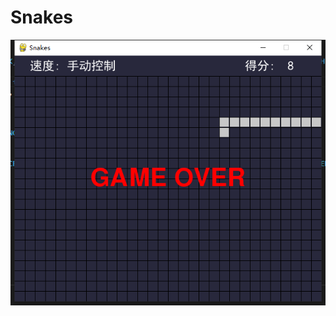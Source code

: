 # Snakes
![Snakes_SCOPE.jpg](https://github.com/ron-dicaprio/pygame/raw/master/Snakes/Snakes_SCOPE.jpg)
